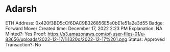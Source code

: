 # Adarsh

ETH Address: 0x420f3BD5cCf6DAC9B326856E5e0bE1e51a2e3d55
Badge: Forward Mover
Created time: December 17, 2022 2:23 PM
Explanation: NA
Minted?: Yes
Proof: https://s3.amazonaws.com/pf-user-files-01/u-83656/uploads/2022-12-17/1i1320o/2022-12-17%201.png
Status: Approved
Transaction?: No